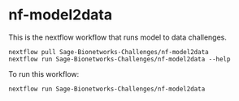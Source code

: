 # nf-model2data
This is the nextflow workflow that runs model to data challenges.

```
nextflow pull Sage-Bionetworks-Challenges/nf-model2data
nextflow run Sage-Bionetworks-Challenges/nf-model2data --help
```

To run this workflow:

```
nextflow run Sage-Bionetworks-Challenges/nf-model2data
```